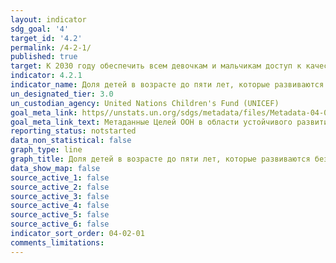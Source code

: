```yaml
---
layout: indicator
sdg_goal: '4'
target_id: '4.2'
permalink: /4-2-1/
published: true
target: К 2030 году обеспечить всем девочкам и мальчикам доступ к качественным системам развития, ухода и дошкольного обучения детей младшего возраста, с тем чтобы они были готовы к получению начального образования
indicator: 4.2.1
indicator_name: Доля детей в возрасте до пяти лет, которые развиваются без отклонений в плане здоровья, обучения и психосоциального благополучия, в разбивке по полу
un_designated_tier: 3.0
un_custodian_agency: United Nations Children's Fund (UNICEF)
goal_meta_link: https//unstats.un.org/sdgs/metadata/files/Metadata-04-02-01.pdf
goal_meta_link_text: Метаданные Целей ООН в области устойчивого развития (PDF, 866 КБ)
reporting_status: notstarted
data_non_statistical: false
graph_type: line
graph_title: Доля детей в возрасте до пяти лет, которые развиваются без отклонений в плане здоровья, обучения и психосоциального благополучия, в разбивке по полу
data_show_map: false
source_active_1: false
source_active_2: false
source_active_3: false
source_active_4: false
source_active_5: false
source_active_6: false
indicator_sort_order: 04-02-01
comments_limitations: 
---
```

